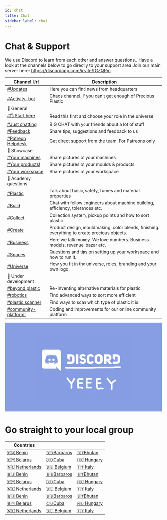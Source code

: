 ```yaml
---
id: chat
title: Chat
sidebar_label: chat
---
```


<style>
:root {
  --highlight: #e1e1e1;
  --links: rgb(131, 206, 235);
  --hover: rgb(131, 206, 235);
}
</style>

# Chat & Support

We use Discord to learn from each other and answer questions..
Have a look at the channels below to go directly to your support area
Join our main server here: https://discordapp.com/invite/fGZQRm



| Channel Url  |   Description     |
|----------|-------------|
|[#Updates](https://discord.gg/gJ7Yyk4)  |  Here you can find news from headquarters |
|[#Activity-bot](https://discord.gg/gDHhwFr)  |  Chaos channel. If you can’t get enough of Precious Plastic |
|💬 General||
| [#🖐Start here](https://discordapp.com/invite/rnx7m4t)        | Read this first and choose your role in the universe    |
| [#Just chatting](https://discordapp.com/invite/SSBrzeR)   |  BIG CHAT with your friends about a lot of stuff  |
| [#Feedback](https://discordapp.com/invite/cGZ5hKP)    | Share tips, suggestions and feedback to us |
| [#Patreon Helpdesk](https://discordapp.com/invite/wjVdtGW)  | Get direct support from the team. For Patreons only|
|💫 Showcase||
| [#Your machines](https://discord.gg/jhhZKDf)    | Share pictures of your machines|
| [#Your products!](https://discord.gg/KCBpcQB)  | Share pictures of your moulds & products|
| [#Your workspace](https://discord.gg/EA64M8k)   | Share pictures of your workspace|
|📓 Academy questions||
| [#Plastic](https://discordapp.com/invite/2vZB7Sj)     | Talk about basic, safety, fumes and material properties  |
| [#Build](https://discordapp.com/invite/XQDmQVT)   | Chat with fellow engineers about machine building, efficiency, tolerances etc.|
| [#Collect](https://discordapp.com/invite/kpnYaEr)   | Collection system, pickup points and how to sort plastic|
| [#Create](https://discordapp.com/invite/yhmfzTZ)    | Product design, mouldmaking, color blends, finishing. everything to create precious objects.|
| [#Business](https://discordapp.com/invite/n5d8Vrr)   | Here we talk money. We love numbers. Business models, revenue, bazar etc.|
| [#Spaces](https://discordapp.com/invite/p92s237)   | Questions and tips on setting up your workspace and how to run it.|
| [#Universe](https://discordapp.com/invite/QUw8A3w)  | How you fit in the universe, roles, branding and your own logo.|
|💪 Under development||
| [#beyond plastic](https://discordapp.com/invite/SfTmtKP) |  Re-inventing alternative materials for plastic|
| [#robotics](https://discordapp.com/invite/5UYM4Sd)   |Find advanced ways to sort more efficient|
| [#plastic scanner](https://discordapp.com/invite/Khxfgg7) |  Find ways to scan which type of plastic it is.|
| [#community-platform!](https://discordapp.com/invite/)    |Coding and improvements for our online community platform|

![Discord](assets/support/discord.jpg)
# Go straight to your local group

| Countries  |        |  |
|----------|-------------|-------------|
| [🇧🇯 Benin](http://google.com)  | [🇧🇧Barbaros](http://google.com)|[🇧🇹Bhutan](http://google.com)|
| [🇧🇾 Belarus](http://google.com)  | [🇨🇺Cuba](http://google.com)|[🇭🇺 Hungary](http://google.com)|
| [🇳🇱 Netherlands](http://google.com)  | [🇧🇪 Belgium](http://google.com)|[🇮🇹 Italy](http://google.com)|
| [🇧🇯 Benin](http://google.com)  | [🇧🇧Barbaros](http://google.com)|[🇧🇹Bhutan](http://google.com)|
| [🇧🇾 Belarus](http://google.com)  | [🇨🇺Cuba](http://google.com)|[🇭🇺 Hungary](http://google.com)|
| [🇳🇱 Netherlands](http://google.com)  | [🇧🇪 Belgium](http://google.com)|[🇮🇹 Italy](http://google.com)|
| [🇧🇯 Benin](http://google.com)  | [🇧🇧Barbaros](http://google.com)|[🇧🇹Bhutan](http://google.com)|
| [🇧🇾 Belarus](http://google.com)  | [🇨🇺Cuba](http://google.com)|[🇭🇺 Hungary](http://google.com)|
| [🇳🇱 Netherlands](http://google.com)  | [🇧🇪 Belgium](http://google.com)|[🇮🇹 Italy](http://google.com)|
